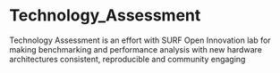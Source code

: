 # Technology_Assessment
Technology Assessment is an effort with SURF Open Innovation lab for making benchmarking and performance analysis with new hardware architectures consistent, reproducible and community engaging
